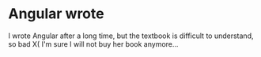 # Angular wrote
I wrote Angular after a long time, but the textbook is difficult to understand, so bad X(
I'm sure I will not buy her book anymore...